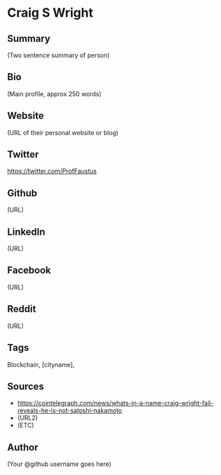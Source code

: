 # Craig S Wright

## Summary
(Two sentence summary of person)

## Bio
(Main profile, approx 250 words)

## Website
(URL of their personal website or blog)

## Twitter
https://twitter.com/ProfFaustus

## Github
(URL)

## LinkedIn
(URL)

## Facebook
(URL)

## Reddit
(URL)

## Tags
Blockchain, [cityname], 

## Sources
- https://cointelegraph.com/news/whats-in-a-name-craig-wright-fail-reveals-he-is-not-satoshi-nakamoto
- (URL2)
- (ETC)

## Author
(Your @github username goes here)
